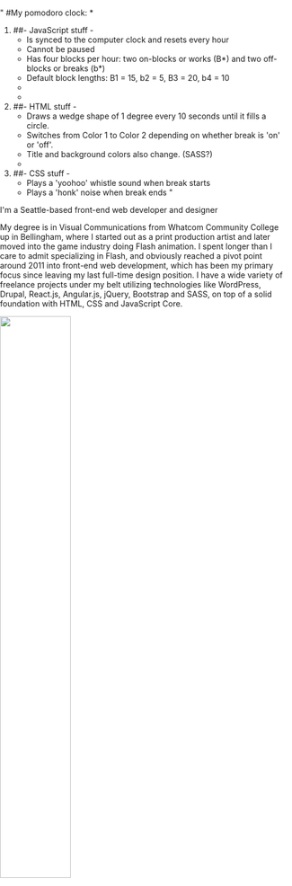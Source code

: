 "
#My pomodoro clock:
	*
1. ##- JavaScript stuff -
	* Is synced to the computer clock and resets every hour
	* Cannot be paused
	* Has four blocks per hour: two on-blocks or works (B*) and two off-blocks or breaks (b*)
	* Default block lengths: B1 = 15, b2 = 5, B3 = 20, b4 = 10
	*
	*
2. ##- HTML stuff - 
	* Draws a wedge shape of 1 degree every 10 seconds until it fills a circle.
	* Switches from Color 1 to Color 2 depending on whether break is 'on' or 'off'.
	* Title and background colors also change. (SASS?)
	*
3. ##- CSS stuff -
	* Plays a 'yoohoo' whistle sound when break starts
	* Plays a 'honk' noise when break ends
"


I'm a Seattle-based front-end web developer and designer

My degree is in Visual Communications from Whatcom Community College up in Bellingham, where I started out as a print production artist and later moved into the game industry doing Flash animation. I spent longer than I care to admit specializing in Flash, and obviously reached a pivot point around 2011 into front-end web development, which has been my primary focus since leaving my last full-time design position. I have a wide variety of freelance projects under my belt utilizing technologies like WordPress, Drupal, React.js, Angular.js, jQuery, Bootstrap and SASS, on top of a solid foundation with HTML, CSS and JavaScript Core.

<html>
<head>
<title>VeggART.com // Design by Mitch Vega</title>
<style type="text/css">
html {  background: url('body-paint-react/3.jpg') no-repeat center center fixed;
  background-size: cover; }
body {
margin: 0;
padding: 0; 
  background: url('body-paint-react/3.jpg') repeat center center fixed; 
  -webkit-background-size: cover;
  -moz-background-size: cover;
  -o-background-size: cover;
  background-size: cover;
}
	#b1 { background: url('body-paint-react/12.jpg') no-repeat center center fixed; }
	#b2 { background: url('body-paint-react/1.jpg') no-repeat center center fixed; }
	#b3 { background: url('body-paint-react/6.jpg') no-repeat center center fixed; }
	#b4 { background: url('body-paint-react/8.jpg') no-repeat center center fixed; }
	#b5 { background: url('body-paint-react/10.jpg') no-repeat center center fixed; }
	#b6 { background: url('body-paint-react/11.jpg') no-repeat center center fixed; }
	
@media only screen and (orientation: portrait) {
  body {background: url('body-paint-react/13.jpg') repeat center center fixed; }
	#b1 { background: url('body-paint-react/2.jpg') no-repeat center center fixed; }
	#b2 { background: url('body-paint-react/4.jpg') no-repeat center center fixed; }
	#b3 { background: url('body-paint-react/5.jpg') no-repeat center center fixed; }
	#b4 { background: url('body-paint-react/7.jpg') no-repeat center center fixed; }
	#b5 { background: url('body-paint-react/9.jpg') no-repeat center center fixed; }
}
body > div
{
            width:100%;
            height:100%;
            background:#000000;
            border-radius:20vw;
            opacity:0.6;
            transition:all 0.8s ease;
}
body > div > img
{
min-height:100px;
min-width:100px;
}

			
</style>
</head>
	<body>
		<div>
		<a href="http://behance.net/mitchv"><img src="nametype.png" align="center" height="50%" width="auto"></a>
		</div>
		<script type="text/javascript">
					function run(interval, frames) {
			    var int = 1;
			    
			    function func() {
			        document.body.id = "b"+int;
			        int++;
			        if(int === frames) { int = 1; }
			    }
			    
			    var swap = window.setInterval(func, interval);
			}
			
			run(8000, 7); //milliseconds, frames
		</script>
	</body>
</html>